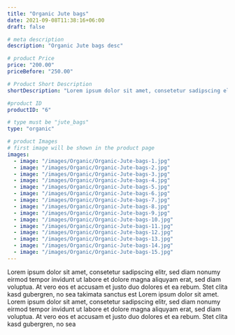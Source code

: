 ```yaml
---
title: "Organic Jute bags"
date: 2021-09-08T11:38:16+06:00
draft: false

# meta description
description: "Organic Jute bags desc"

# product Price
price: "200.00"
priceBefore: "250.00"

# Product Short Description
shortDescription: "Lorem ipsum dolor sit amet, consetetur sadipscing elitr, sed diam nonumy eirmod tempor invidunt ut"

#product ID
productID: "6"

# type must be "jute_bags"
type: "organic"

# product Images
# first image will be shown in the product page
images:
  - image: "/images/Organic/Organic-Jute-bags-1.jpg"
  - image: "/images/Organic/Organic-Jute-bags-2.jpg"
  - image: "/images/Organic/Organic-Jute-bags-3.jpg"
  - image: "/images/Organic/Organic-Jute-bags-4.jpg"
  - image: "/images/Organic/Organic-Jute-bags-5.jpg"
  - image: "/images/Organic/Organic-Jute-bags-6.jpg"
  - image: "/images/Organic/Organic-Jute-bags-7.jpg"
  - image: "/images/Organic/Organic-Jute-bags-8.jpg"
  - image: "/images/Organic/Organic-Jute-bags-9.jpg"
  - image: "/images/Organic/Organic-Jute-bags-10.jpg"
  - image: "/images/Organic/Organic-Jute-bags-11.jpg"
  - image: "/images/Organic/Organic-Jute-bags-12.jpg"
  - image: "/images/Organic/Organic-Jute-bags-13.jpg"
  - image: "/images/Organic/Organic-Jute-bags-14.jpg"
  - image: "/images/Organic/Organic-Jute-bags-15.jpg"
---
```


Lorem ipsum dolor sit amet, consetetur sadipscing elitr, sed diam nonumy eirmod tempor invidunt ut labore et dolore magna aliquyam erat, sed diam voluptua. At vero eos et accusam et justo duo dolores et ea rebum. Stet clita kasd gubergren, no sea takimata sanctus est Lorem ipsum dolor sit amet. Lorem ipsum dolor sit amet, consetetur sadipscing elitr, sed diam nonumy eirmod tempor invidunt ut labore et dolore magna aliquyam erat, sed diam voluptua. At vero eos et accusam et justo duo dolores et ea rebum. Stet clita kasd gubergren, no sea
